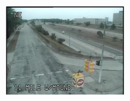 ![AutomatedStoryAuthorV11](https://github.com/StateDocuments/michigan-public/blob/main/semtoc_cam_253.flv.jpg)

